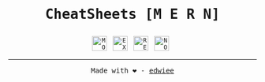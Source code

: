 <h1 align="center"><p><samp>CheatSheets [M E R N]</samp></p></h1>

<P align="center">
<code><img height="30" alt="MONGO" src="https://cdn.jsdelivr.net/gh/devicons/devicon/icons/mongodb/mongodb-original.svg"></code>&nbsp;&nbsp;
<code><img height="30" alt="EXPRESS" src="https://cdn.jsdelivr.net/gh/devicons/devicon/icons/express/express-original.svg"></code>&nbsp;&nbsp;
<code><img height="30" alt="REACT" src="https://cdn.jsdelivr.net/gh/devicons/devicon/icons/react/react-original.svg"></code>&nbsp;&nbsp;
<code><img height="30" alt="NODE" src="https://cdn.jsdelivr.net/gh/devicons/devicon/icons/nodejs/nodejs-original.svg"></code>&nbsp;&nbsp;
</P>

----
<p align = "center"><samp>Made with ❤️ - <a href = "https://github.com/edwiee">edwiee</a></samp></p> 

